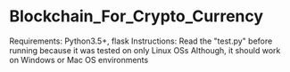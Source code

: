 # Blockchain_For_Crypto_Currency
Requirements: Python3.5+, flask
Instructions: Read the "test.py" before running because it was tested on only Linux OSs
Although, it should work on Windows or Mac OS environments
